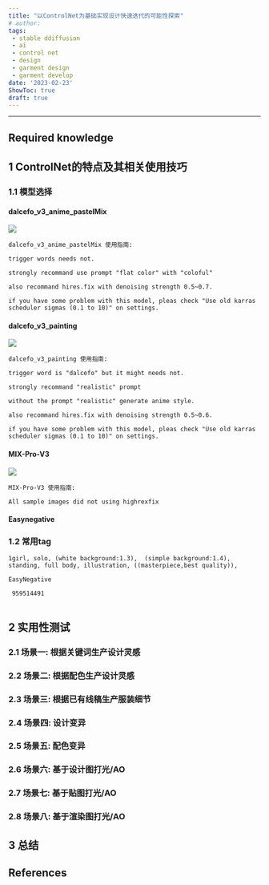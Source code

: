 ```yaml
---
title: "以ControlNet为基础实现设计快速迭代的可能性探索"
# author: 
tags:
 - stable ddiffusion
 - ai
 - control net
 - design
 - garment design
 - garment develop
date: '2023-02-23'
ShowToc: true
draft: true
---
```


<!--more-->

---

## Required knowledge

## 1 ControlNet的特点及其相关使用技巧

### 1.1 模型选择

#### dalcefo_v3_anime_pastelMix

![](Pasted%20image%2020230223225307.png)
```
dalcefo_v3_anime_pastelMix 使用指南:

trigger words needs not.

strongly recommand use prompt "flat color" with "coloful"

also recommand hires.fix with denoising strength 0.5~0.7.

if you have some problem with this model, pleas check "Use old karras scheduler sigmas (0.1 to 10)" on settings.
```

#### dalcefo_v3_painting

![](Pasted%20image%2020230223225335.png)
```
dalcefo_v3_painting 使用指南:

trigger word is "dalcefo" but it might needs not.

strongly recommand "realistic" prompt

without the prompt "realistic" generate anime style.

also recommand hires.fix with denoising strength 0.5~0.6.

if you have some problem with this model, pleas check "Use old karras scheduler sigmas (0.1 to 10)" on settings.
```

#### MIX-Pro-V3
![](Pasted%20image%2020230223225947.png)
```
MIX-Pro-V3 使用指南:

All sample images did not using highrexfix
```

#### Easynegative



### 1.2 常用tag
```
1girl, solo, (white background:1.3),  (simple background:1.4), standing, full body, illustration, ((masterpiece,best quality)), 

EasyNegative
```

```
 959514491
 
```
## 2 实用性测试

### 2.1 场景一: 根据关键词生产设计灵感

### 2.2 场景二: 根据配色生产设计灵感

### 2.3 场景三: 根据已有线稿生产服装细节

### 2.4 场景四: 设计变异

### 2.5 场景五: 配色变异

### 2.6 场景六: 基于设计图打光/AO

### 2.7 场景七: 基于贴图打光/AO

### 2.8 场景八: 基于渲染图打光/AO

## 3 总结

## References